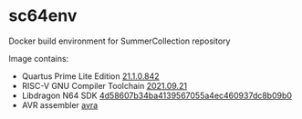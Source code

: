 # sc64env


Docker build environment for SummerCollection repository

Image contains:
- Quartus Prime Lite Edition [21.1.0.842](https://fpgasoftware.intel.com/21.1/?edition=lite&platform=linux)
- RISC-V GNU Compiler Toolchain [2021.09.21](https://github.com/riscv-collab/riscv-gnu-toolchain/tree/2021.09.21)
- Libdragon N64 SDK [4d58607b34ba4139567055a4ec460937dc8b09b0](https://github.com/DragonMinded/libdragon/commit/4d58607b34ba4139567055a4ec460937dc8b09b0)
- AVR assembler [avra](https://github.com/Ro5bert/avra)
